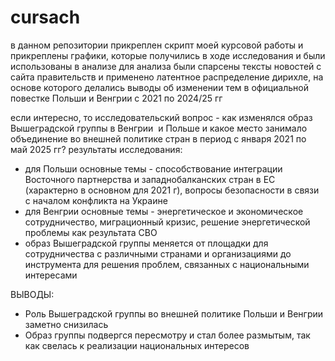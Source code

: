 # cursach
в данном репозитории прикреплен скрипт моей курсовой работы и прикреплены графики, которые получились в ходе исследования и были использованы в анализе
для анализа были спарсены тексты новостей с сайта правительств и применено латентное распределение дирихле, на основе которого делались выводы об изменении тем в официальной повестке Польши и Венгрии с 2021 по 2024/25 гг


если интересно, то исследовательский вопрос - как изменялся образ Вышеградской группы в Венгрии  и Польше и какое место занимало объединение во внешней политике стран в период с января 2021 по май 2025 гг?
результаты исследования:
- для Польши основные темы - способствование интеграции Восточного партнерства и западнобалканских стран в ЕС (характерно в основном для 2021 г), вопросы безопасности в связи с началом конфликта на Украине
- для Венгрии основные темы -  энергетическое и экономическое сотрудничество, миграционный кризис, решение энергетической проблемы как результата СВО
- образ Вышеградской группы меняется от площадки для сотрудничества с различными странами и организациями до инструмента для решения проблем, связанных с национальными интересами

ВЫВОДЫ:
- Роль Вышеградской группы во внешней политике Польши и Венгрии заметно снизилась
- Образ группы подвергся пересмотру и стал более размытым, так как свелась к реализации национальных интересов
